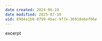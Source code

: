 ```yaml
---
date created: 2024-06-10
date modified: 2025-07-10
uid: 8904a1b0-0799-4bac-9f7e-36918e6ef06e
---
```


excerpt

<!-- more -->
